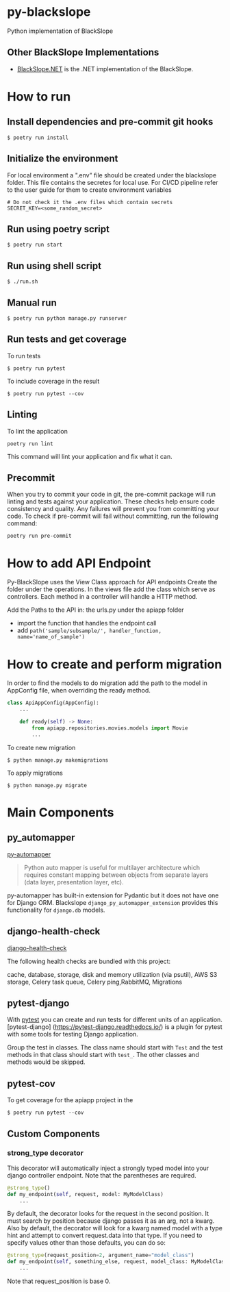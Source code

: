 # py-blackslope

Python implementation of BlackSlope

## Other BlackSlope Implementations

-   [BlackSlope.NET](https://github.com/SlalomBuild/blackslope.net) is the .NET implementation of the BlackSlope.

# How to run

## Install dependencies and pre-commit git hooks

```shell
$ poetry run install
```

## Initialize the environment

For local environment a ".env" file should be created under the blackslope folder. This file contains the secretes for local use. For CI/CD pipeline refer to the user guide for them to create environment variables

```local.env
# Do not check it the .env files which contain secrets
SECRET_KEY=<some_random_secret>
```

## Run using poetry script

```shell
$ poetry run start
```

## Run using shell script

```shell
$ ./run.sh
```

## Manual run

```shell
$ poetry run python manage.py runserver
```

## Run tests and get coverage

To run tests

```shell
$ poetry run pytest
```

To include coverage in the result

```shell
$ poetry run pytest --cov
```

## Linting

To lint the application

```shell
poetry run lint
```

This command will lint your application and fix what it can.

## Precommit

When you try to commit your code in git, the pre-commit package will run linting and tests against your application. These checks help ensure code consistency and quality. Any failures will prevent you from committing your code. To check if pre-commit will fail without committing, run the following command:

```shell
poetry run pre-commit
```

# How to add API Endpoint

Py-BlackSlope uses the View Class approach for API endpoints
Create the folder under the operations. In the views file add the class which serve as controllers. Each method in a controller will handle a HTTP method.

Add the Paths to the API in:
the urls.py under the apiapp folder

-   import the function that handles the endpoint call
-   add `path('sample/subsample/', handler_function, name='name_of_sample')`

# How to create and perform migration

In order to find the models to do migration add the path to the model in AppConfig file, when overriding the ready method.

```python
class ApiAppConfig(AppConfig):
    ...

    def ready(self) -> None:
        from apiapp.repositories.movies.models import Movie
        ...
```

To create new migration

```shell
$ python manage.py makemigrations
```

To apply migrations

```shell
$ python manage.py migrate
```

# Main Components

## py_automapper

[py-automapper](https://pypi.org/project/py-automapper/)

> Python auto mapper is useful for multilayer architecture which requires constant mapping between objects from separate layers (data layer, presentation layer, etc).

py-automapper has built-in extension for Pydantic but it does not have one for Django ORM. Blackslope `django_py_automapper_extension` provides this functionality for `django.db` models.

## django-health-check

[django-health-check](https://pypi.org/project/django-health-check/)

The following health checks are bundled with this project:

cache, database, storage, disk and memory utilization (via psutil), AWS S3 storage, Celery task queue, Celery ping,RabbitMQ, Migrations

## pytest-django

With [pytest](https://docs.pytest.org/) you can create and run tests for different units of an application. [pytest-django] (https://pytest-django.readthedocs.io/) is a plugin for pytest with some tools for testing Django application.

Group the test in classes. The class name should start with `Test` and the test methods in that class should start with `test_`. The other classes and methods would be skipped.

## pytest-cov

To get coverage for the apiapp project in the

```shell
$ poetry run pytest --cov
```

## Custom Components

### strong_type decorator

This decorator will automatically inject a strongly typed model into your django controller endpoint. Note that the parentheses are required.

```python
@strong_type()
def my_endpoint(self, request, model: MyModelClass)
    ...
```

By default, the decorator looks for the request in the second position. It must search by position because django passes it as an arg, not a kwarg. Also by default, the decorator will look for a kwarg named model with a type hint and attempt to convert request.data into that type. If you need to specify values other than those defaults, you can do so:

```python
@strong_type(request_position=2, argument_name="model_class")
def my_endpoint(self, something_else, request, model_class: MyModelClass)
    ...
```

Note that request_position is base 0.
